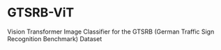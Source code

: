 # GTSRB-ViT
Vision Transformer Image Classifier for the GTSRB (German Traffic Sign Recognition Benchmark) Dataset
